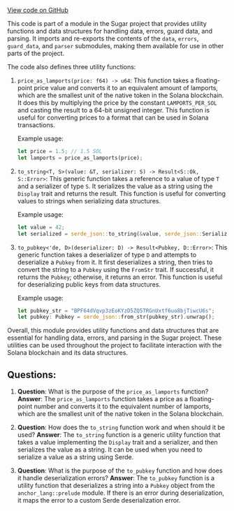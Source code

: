 [View code on GitHub](https://github.com/metaplex-foundation/sugar/src/config/mod.rs)

This code is part of a module in the Sugar project that provides utility functions and data structures for handling data, errors, guard data, and parsing. It imports and re-exports the contents of the `data`, `errors`, `guard_data`, and `parser` submodules, making them available for use in other parts of the project.

The code also defines three utility functions:

1. `price_as_lamports(price: f64) -> u64`: This function takes a floating-point price value and converts it to an equivalent amount of lamports, which are the smallest unit of the native token in the Solana blockchain. It does this by multiplying the price by the constant `LAMPORTS_PER_SOL` and casting the result to a 64-bit unsigned integer. This function is useful for converting prices to a format that can be used in Solana transactions.

   Example usage:

   ```rust
   let price = 1.5; // 1.5 SOL
   let lamports = price_as_lamports(price);
   ```

2. `to_string<T, S>(value: &T, serializer: S) -> Result<S::Ok, S::Error>`: This generic function takes a reference to a value of type `T` and a serializer of type `S`. It serializes the value as a string using the `Display` trait and returns the result. This function is useful for converting values to strings when serializing data structures.

   Example usage:

   ```rust
   let value = 42;
   let serialized = serde_json::to_string(&value, serde_json::Serializer).unwrap();
   ```

3. `to_pubkey<'de, D>(deserializer: D) -> Result<Pubkey, D::Error>`: This generic function takes a deserializer of type `D` and attempts to deserialize a `Pubkey` from it. It first deserializes a string, then tries to convert the string to a `Pubkey` using the `FromStr` trait. If successful, it returns the `Pubkey`; otherwise, it returns an error. This function is useful for deserializing public keys from data structures.

   Example usage:

   ```rust
   let pubkey_str = "BPF64dVqvp3zEoKYzD5ZQ5TRGnUxtf6uo8bjTiwcU6s";
   let pubkey: Pubkey = serde_json::from_str(pubkey_str).unwrap();
   ```

Overall, this module provides utility functions and data structures that are essential for handling data, errors, and parsing in the Sugar project. These utilities can be used throughout the project to facilitate interaction with the Solana blockchain and its data structures.
## Questions: 
 1. **Question**: What is the purpose of the `price_as_lamports` function?
   **Answer**: The `price_as_lamports` function takes a price as a floating-point number and converts it to the equivalent number of lamports, which are the smallest unit of the native token in the Solana blockchain.

2. **Question**: How does the `to_string` function work and when should it be used?
   **Answer**: The `to_string` function is a generic utility function that takes a value implementing the `Display` trait and a serializer, and then serializes the value as a string. It can be used when you need to serialize a value as a string using Serde.

3. **Question**: What is the purpose of the `to_pubkey` function and how does it handle deserialization errors?
   **Answer**: The `to_pubkey` function is a utility function that deserializes a string into a `Pubkey` object from the `anchor_lang::prelude` module. If there is an error during deserialization, it maps the error to a custom Serde deserialization error.